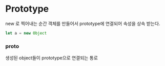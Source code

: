# Prototype

new 로 찍어내는 순간 객체를 만들어서 prototype에 연결되어 속성을 상속 받는다.

```js
let a = new Object
```
### __proto__

생성된 object들이 prototype으로 연결되는 통로
